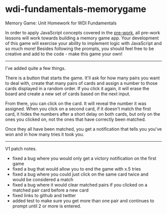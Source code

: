 # wdi-fundamentals-memorygame

Memory Game: Unit Homework for WDI Fundamentals

In order to apply JavaScript concepts covered in the [pre-work](http://fundamentals.generalassemb.ly/), all pre-work lessons will work towards building a memory game app. Your development of this game will exercise your ability to implement logic with JavaScript and so much more! Besides following the prompts, you should feel free to be creative and add to the code - make this game your own!

________________________________________________

I've added quite a few things.

There is a button that starts the game.  It'll ask for how many pairs you want to deal with, create that many pairs of cards and assign a number to those cards displayed in a random order.  If you click it again, it will erase the board and create a new set of cards based on the next input.

From there, you can click on the card.  It will reveal the number it was assigned.  When you click on a second card, if it doesn't match the first card, it hides the numbers after a short delay on both cards, but only on the ones you clicked on, not the ones that have correctly been matched.  

Once they all have been matched, you get a notification that tells you you've won and in how many tries it took you.

_________________________________________________
V1 patch notes.

* fixed a bug where you would only get a victory notification on the first game
* fixed a bug that would allow you to end the game with x.5 tries
* fixed a bug where you could just click on the same card twice and would be considered a match
* fixed a bug where it would clear matched pairs if you clicked on a matched pair card before a new card
* fixed links to github and twitter
* added test to make sure you get more than one pair and continues to prompt until 2 or more is entered.
